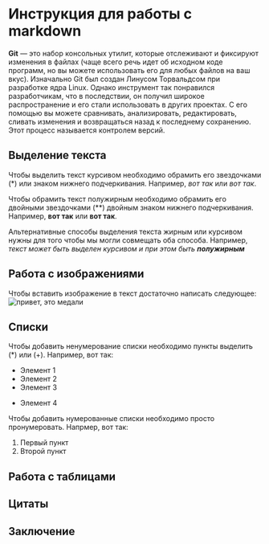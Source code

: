 # Инструкция для работы с markdown

**Git** — это набор консольных утилит, которые отслеживают и фиксируют изменения в файлах (чаще всего речь идет об исходном коде программ, но вы можете использовать его для любых файлов на ваш вкус). Изначально Git был создан Линусом Торвальдсом при разработке ядра Linux. Однако инструмент так понравился разработчикам, что в последствии, он получил широкое распространение и его стали использовать в других проектах. С его помощью вы можете сравнивать, анализировать, редактировать, сливать изменения и возвращаться назад к последнему сохранению. Этот процесс называется контролем версий.

## Выделение текста

Чтобы выделить текст курсивом необходимо обрамить его звездочками (*) или знаком нижнего подчеркивания. Например, *вот так* или _вот так_.

Чтобы обрамить текст полужирным необходимо обрамить его двойными звездочками (**) двойным знаком нижнего подчеркивания. 
Например, **вот так** или __вот так__.

Альтернативные способы выделения текста жирным или курсивом нужны для того чтобы мы могли совмещать оба способа.
Например, _текст может быть выделен курсивом и при этом быть **полужирным**_

## Работа с изображениями

Чтобы вставить изображение в текст достаточно написать следующее:
![привет, это медали](%D0%BC%D0%B5%D0%B4%D0%B0%D0%BB%D0%B8.jpg)

## Списки
Чтобы добавить ненумерование списки необходимо пункты выделить (*) или (+). Например, вот так:
* Элемент 1
* Элемент 2
* Элемент 3
+ Элемент 4

Чтобы добавить нумерованные списки необходимо просто пронумеровать. Напрмер, вот так:
1. Первый пункт
2. Второй пункт

## Работа с таблицами

## Цитаты

## Заключение